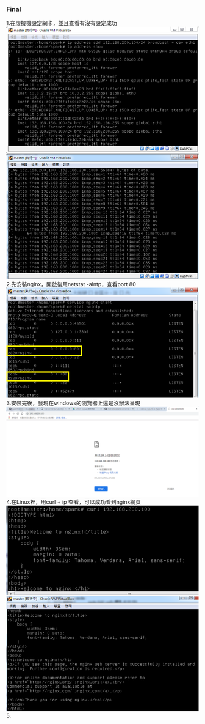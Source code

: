 ### Final

1.在虛擬機設定網卡，並且查看有沒有設定成功<br/>
![01](Final/01.PNG)<br/>
![02](Final/02.PNG)<br/>
2.先安裝nginx，開啟後用netstat -alntp，查看port 80<br/>
![03](Final/03.PNG)<br/>
3.安裝完後，發現在windows的瀏覽器上還是沒辦法呈現<br/>
![04](Final/04.PNG)<br/>
4.在Linux裡，用curl + ip 查看，可以成功看到nginx網頁<br/>
![05](Final/05.PNG)<br/>
![06](Final/06.PNG)<br/>
5.

